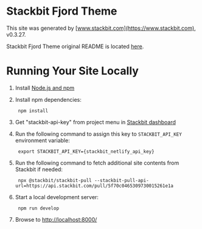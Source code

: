 # Stackbit Fjord Theme

This site was generated by [www.stackbit.com](https://www.stackbit.com), v0.3.27.

Stackbit Fjord Theme original README is located [here](./README.theme.md).

# Running Your Site Locally

1. Install [Node.js and npm](https://nodejs.org/en/)

1. Install npm dependencies:

        npm install

1. Get "stackbit-api-key" from project menu in [Stackbit dashboard](https://app.stackbit.com/dashboard)

1. Run the following command to assign this key to `STACKBIT_API_KEY` environment variable:

        export STACKBIT_API_KEY={stackbit_netlify_api_key}

1. Run the following command to fetch additional site contents from Stackbit if needed:

        npx @stackbit/stackbit-pull --stackbit-pull-api-url=https://api.stackbit.com/pull/5f70c0465309730015261e1a

1. Start a local development server:

        npm run develop

1. Browse to [http://localhost:8000/](http://localhost:8000/)
